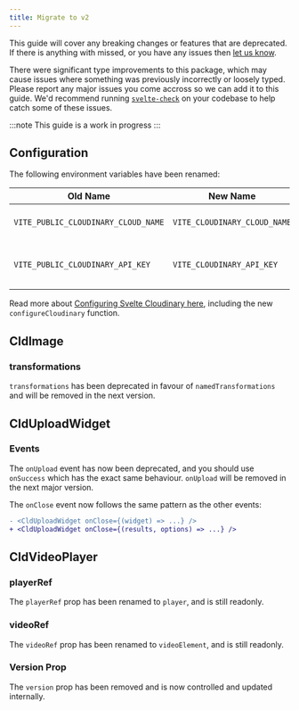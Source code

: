```yaml
---
title: Migrate to v2
---
```


This guide will cover any breaking changes or features that are deprecated. If there is anything with missed, or you have any issues then [let us know](https://github.com/cloudinary-community/svelte-cloudinary/issues/new/choose).

There were significant type improvements to this package, which may cause issues where something was previously incorrectly or loosely typed. Please report any major issues you come accross so we can add it to this guide. We'd recommend running [`svelte-check`](https://npmjs.com/svelte-check) on your codebase to help catch some of these issues.

:::note
This guide is a work in progress
:::

## Configuration

The following environment variables have been renamed:

| Old Name                            | New Name                       | Description                            |
| ----------------------------------- | ------------------------------ | -------------------------------------- |
| `VITE_PUBLIC_CLOUDINARY_CLOUD_NAME` | `VITE_CLOUDINARY_CLOUD_NAME` | Your Cloudinary cloud name             |
| `VITE_PUBLIC_CLOUDINARY_API_KEY`    | `VITE_CLOUDINARY_API_KEY`    | API key for use with the upload widget |

Read more about [Configuring Svelte Cloudinary here](https://svelte.cloudinary.dev/config), including the new `configureCloudinary` function.

## CldImage

### transformations

`transformations` has been deprecated in favour of `namedTransformations` and will be removed in the next version.

## CldUploadWidget

### Events

The `onUpload` event has now been deprecated, and you should use `onSuccess` which has the exact same behaviour. `onUpload` will be removed in the next major version.

The `onClose` event now follows the same pattern as the other events:

```diff lang="svelte"
- <CldUploadWidget onClose={(widget) => ...} />
+ <CldUploadWidget onClose={(results, options) => ...} />
```

## CldVideoPlayer

### playerRef

The `playerRef` prop has been renamed to `player`, and is still readonly.

### videoRef

The `videoRef` prop has been renamed to `videoElement`, and is still readonly.

### Version Prop

The `version` prop has been removed and is now controlled and updated internally.
